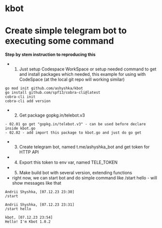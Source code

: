 # kbot

# Create simple telegram bot to executing some command

**Step by stem instruction to reproducing this**

- 01. Just setup Codespace WorkSpace or setup needed command to get and install packages which needed, this example for using with CodeSpace (at the local git repo will working similar)
```
go mod init github.com/ashyshka/kbot
go install github.com/spf13/cobra-cli@latest
cobra-cli init
cobra-cli add version
```
- 02. Get package gopkg.in/telebot.v3
```
- 02.01 go get "gopkg.in/telebot.v3" - can be used before declare inside kbot.go
- 02.02 - add import this package to kbot.go and just do go get 
```
- 03. Create telegram bot, named t.me/ashyshka_bot and get token for HTTP API
- 04. Export this token to env var, named TELE_TOKEN
- 05. Make build bot with several version, extending functions
- right now, we can start bot and do simple command like /start hello - will show messages like that
```
Andrii Shyshka, [07.12.23 23:30]
/start

Andrii Shyshka, [07.12.23 23:31]
/start hello

kbot, [07.12.23 23:54]
Hello! I'm Kbot 1.0.2
```